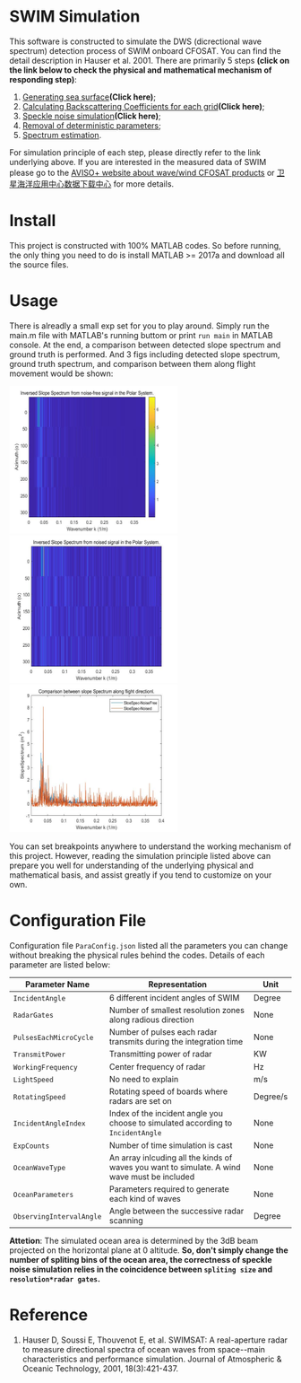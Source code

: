 # SWIM Simulation
This software is constructed to simulate the DWS (dicrectional wave spectrum) detection process of SWIM onboard CFOSAT. You can find the detail description in Hauser et al. 2001. There are primarily 5 steps **(click on the link below to check the physical and mathematical mechanism of responding step)**: 

1. [Generating sea surface](Doc/GeneratingSeaSurface.pdf)**(Click here)**; 
2. [Calculating Backscattering Coefficients for each grid](Doc/CalculatingBackscatteringCoefficientsForEachGrid.pdf)**(Click here)**;
3. [Speckle noise simulation](https://www.baidu.com)**(Click here)**;
4. [Removal of deterministic parameters](https://www.baidu.com); 
5. [Spectrum estimation](https://www.baidu.com).

For simulation principle of each step, please directly refer to the link underlying above. If you are interested in the measured data of SWIM please go to the [AVISO+ website about wave/wind CFOSAT products](https://www.aviso.altimetry.fr/en/data/products/wind/wave-products/wave-wind-cfosat-products.html) or [卫星海洋应用中心数据下载中心](https://osdds.nsoas.org.cn/) for more details.

# Install
This project is constructed with 100% MATLAB codes. So before running, the only thing you need to do is install MATLAB >= 2017a and download all the source files.

# Usage
There is alreadly a small exp set for you to play around. Simply run the main.m file with MATLAB's running buttom or print `run main` in MATLAB console. At the end, a comparison between detected slope spectrum and ground truth is performed. And 3 figs including detected slope spectrum, ground truth spectrum, and comparison between them along flight movement would be shown:

<img src="Doc/Fig001.jpg" alt="Doc/Fig001.jpg" width="300" height="263" /><img src="Doc/Fig002.jpg" alt="Doc/Fig002.jpg" width="300" height="263" /><img src="Doc/Fig003.jpg" alt="Doc/Fig003.jpg" width="300" height="263" />

You can set breakpoints anywhere to understand the working mechanism of this project. However, reading the simulation principle listed above can prepare you well for understanding of the underlying physical and mathematical basis, and assist greatly if you tend to customize on your own.

# Configuration File
Configuration file `ParaConfig.json` listed all the parameters you can change without breaking the physical rules behind the codes. Details of each parameter are listed below:

| Parameter Name     | Representation     | Unit     |
| -------- | -------- | -------- |
| `IncidentAngle` | 6 different incident angles of SWIM | Degree |
| `RadarGates` | Number of smallest resolution zones along radious direction | None |
| `PulsesEachMicroCycle` | Number of pulses each radar transmits during the integration time | None |
| `TransmitPower` | Transmitting power of radar | KW |
| `WorkingFrequency` | Center frequency of radar | Hz |
| `LightSpeed` | No need to explain | m/s |
| `RotatingSpeed` | Rotating speed of boards where radars are set on | Degree/s |
| `IncidentAngleIndex` | Index of the incident angle you choose to simulated according to `IncidentAngle` | None |
| `ExpCounts` | Number of time simulation is cast | None |
| `OceanWaveType` | An array inlcuding all the kinds of waves you want to simulate. A wind wave must be included | None |
| `OceanParameters` | Parameters required to generate each kind of waves | None |
| `ObservingIntervalAngle` | Angle between the successive radar scanning | Degree |

**Attetion**: The simulated ocean area is determined by the 3dB beam projected on the horizontal plane at 0 altitude. **So, don't simply change the number of spliting bins of the ocean area, the correctness of speckle noise simulation relies in the coincidence between `spliting size` and `resolution*radar gates`.**

# Reference
1. Hauser D, Soussi E, Thouvenot E, et al. SWIMSAT: A real-aperture radar to measure directional spectra of ocean waves from space--main characteristics and performance simulation. Journal of Atmospheric & Oceanic Technology, 2001, 18(3):421-437.
